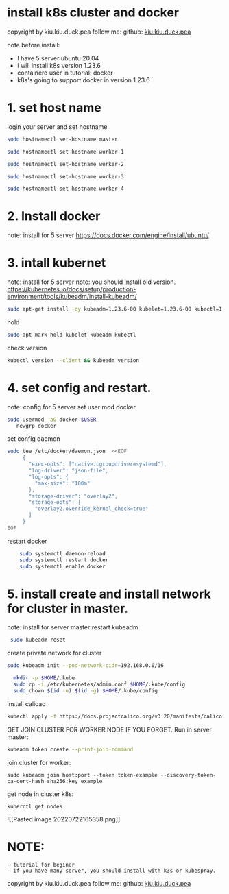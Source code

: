 # install k8s cluster and docker
copyright by kiu.kiu.duck.pea
follow me: github: [kiu.kiu.duck.pea](https://github.com/DuckPea)

note before install:
-  I have 5 server ubuntu 20.04
- i will install k8s version 1.23.6
- containerd user in tutorial: docker 
- k8s's going to support docker in version 1.23.6
# 1. set host name
login your server and set hostname
```bash
sudo hostnamectl set-hostname master
```
```bash
sudo hostnamectl set-hostname worker-1
```
```bash
sudo hostnamectl set-hostname worker-2
```
```bash
sudo hostnamectl set-hostname worker-3
```
```bash
sudo hostnamectl set-hostname worker-4
```
# 2. Install docker
note: install for 5 server
https://docs.docker.com/engine/install/ubuntu/
# 3. intall kubernet
note: install for 5 server
note: you should install old version.
https://kubernetes.io/docs/setup/production-environment/tools/kubeadm/install-kubeadm/
``` bash
sudo apt-get install -qy kubeadm=1.23.6-00 kubelet=1.23.6-00 kubectl=1.23.6-00
```
hold
```bash
sudo apt-mark hold kubelet kubeadm kubectl
```
check version
```bash
kubectl version --client && kubeadm version
```
# 4. set config and restart.
note: config for 5 server
 set user mod docker
 ```bash
 sudo usermod -aG docker $USER
    newgrp docker
 ```
set config daemon
```bash
sudo tee /etc/docker/daemon.json  <<EOF
     {
       "exec-opts": ["native.cgroupdriver=systemd"],
       "log-driver": "json-file",
       "log-opts": {
         "max-size": "100m"
       },
       "storage-driver": "overlay2",
       "storage-opts": [
         "overlay2.override_kernel_check=true"
       ]
     }
EOF
```


restart docker
```bash
    sudo systemctl daemon-reload 
    sudo systemctl restart docker
    sudo systemctl enable docker
 ```
# 5. install create and install network for cluster in master.
note:  install for server master
restart kubeadm
``` bash
 sudo kubeadm reset
```
create private network for cluster
```bash
sudo kubeadm init --pod-network-cidr=192.168.0.0/16
```
```bash
  mkdir -p $HOME/.kube
  sudo cp -i /etc/kubernetes/admin.conf $HOME/.kube/config
  sudo chown $(id -u):$(id -g) $HOME/.kube/config

```
install calicao
```bash
kubectl apply -f https://docs.projectcalico.org/v3.20/manifests/calico.yaml
```
GET JOIN CLUSTER FOR WORKER NODE IF YOU FORGET. Run in server master:
```BASH
kubeadm token create --print-join-command
```
join cluster for worker:
```
sudo kubeadm join host:port --token token-example --discovery-token-ca-cert-hash sha256:key_example
```
get node in cluster k8s:
```
kuberctl get nodes
```
![[Pasted image 20220722165358.png]]
# NOTE:
	- tutorial for beginer
	- if you have many server, you should install with k3s or kubespray.
copyright by kiu.kiu.duck.pea
follow me: github: [kiu.kiu.duck.pea](https://github.com/DuckPea)
